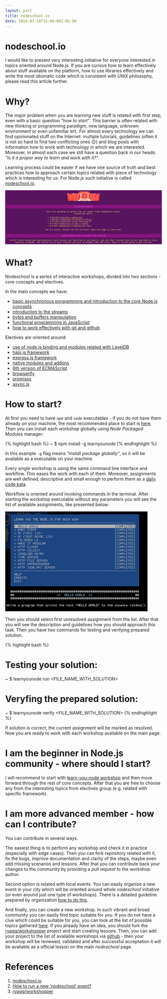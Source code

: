 ```yaml
---
layout: post
title: nodeschool.io
date: 2014-07-18T15:00:00Z-02:00
---
```


# nodeschool.io

I would like to present very interesting initiative for everyone interested in topics oriented around Node.js. If you are curious how to learn effectively about stuff available on the platform, how to use libraries effectively and write the most idiomatic code which is consistent with *UNIX* philosophy, please read this article further.

# Why?

The major problem when you are learning new stuff is related with first step, even with a basic question *"how to start"*. This barrier is often related with new thinking or programming paradigm, new language, unknown environment or even unfamiliar `API`. For almost every technology we can find opinionated stuff on the Internet: multiple tutorials, guidelines (often it is not so hard to find two conflicting ones :wink:) and blog posts with information how to work with technology in which we are interested. Moreover, in almost each case we still have a question back in our heads: *"Is it a proper way to learn and work with it?"*.

Learning process could be easier if we have one source of truth and best practices how to approach certain topics related with piece of technology which is interesting for us. For Node.js such initiative is called [nodeschool.io](http://nodeschool.io).

![Nodeschool Main Page](/assets/nodeschool.png)

# What?

Nodeschool is a series of interactive workshops, divided into two sections - core concepts and electives.

In the main concepts we have:
- [basic asynchronous programming and introduction to the core Node.js concepts](http://nodeschool.io/#learn-you-node)
- [introduction to the streams](http://nodeschool.io/#stream-adventure)
- [bytes and buffers manipulation](http://nodeschool.io/#bytewiser)
- [functional programming in JavaScript](http://nodeschool.io/#functionaljs)
- [how to work effectively with git and github](http://nodeschool.io/#git-it)

Electives are oriented around:
- [use of node.js binding and modules related with LevelDB](http://nodeschool.io/#levelmeup)
- [hapi.js framework](http://nodeschool.io/#makemehapi)
- [express.js framework](http://nodeschool.io/#expressworks)
- [native modules and addons](http://nodeschool.io/#goingnative)
- [6th version of ECMAScript](http://nodeschool.io/#count-to-6)
- [browserify](http://nodeschool.io/#browserify-adventure)
- [promises](http://nodeschool.io/#promiseitwonthurt)
- [async.js](http://nodeschool.io/#asyncyou)

# How to start?

At first you need to have *`npm`* and *`node`* executables - if you do not have them already on your machine, the most recommended place to start is [here](http://nodejs.org/download/). Then you can install each workshop globally using *Node Packaged Modules* manager:

{% highlight bash %}
~ $ npm install -g learnyounode
{% endhighlight %}

In this example *`-g`* flag means *"install package globally"*, so it will be available as a executable on your machine.

Every single workshop is using the same command line interface and workflow. This eases the work with each of them. Moreover, assignments are well defined, descriptive and small enough to perform them as a [daily code kata](http://en.wikipedia.org/wiki/Kata_%28programming%29).

Workflow is oriented around invoking commands in the terminal. After starting the workshop executable without any parameters you will see the list of available assignments, like presented below:

![learnyounode workshop](/assets/learnyounode.png)

Then you should select first unresolved assignment from the list. After that you will see the description and guidelines how you should approach this task. Then you have two commands for testing and verifying prepared solution.

{% highlight bash %}
# Testing your solution:
~ $ learnyounode run <FILE_NAME_WITH_SOLUTION>
# Veryfing the prepared solution:
~ $ learnyounode verify <FILE_NAME_WITH_SOLUTION>
{% endhighlight %}

If solution is correct, the current assignment will be marked as resolved. Now you are ready to work with each workshop available on the main page.

# I am the beginner in Node.js community - where should I start?

I will recommend to start with [learn-you-node workshop](http://nodeschool.io/#learn-you-node) and then move forward through the rest of core concepts. After that you are free to choose any from the interesting topics from electives group (e.g. related with specific framework).

# I am more advanced member - how can I contribute?

You can contribute in several ways.

The easiest thing is to perform any workshop and check it in practice (especially with edge cases). Then you can fork repository related with it, fix the bugs, improve documentation and clarity of the steps, maybe even add missing scenarios and lessons. After that you can contribute back your changes to the community by providing a *pull request* to the workshop author.

Second option is related with local events. You can easily organize a new event in your city which will be oriented around whole *nodeschool* initiative (or even around just one type of workshops). There is a detailed guideline prepared by organization [how to do this](http://nodeschool.io/host.html).

And finally, you can create a new workshop. In such vibrant and broad community you can easily find topic suitable for you. If you do not have a clue which could be suitable for you, you can look at the list of possible topics gathered [here](https://github.com/nodeschool/workshoppers/issues?labels=status%3Arequested). If you already have an idea, you should fork the [rvagg/workshopper](https://github.com/rvagg/workshopper) project and start creating lessons. Then, you can add your project to the list of available workshops via [github](https://github.com/nodeschool/workshoppers/issues?labels=status%3Ain+progress) - then your workshop will be reviewed, validated and after successful acceptation it will be available as a official lesson on the main *nodeschool* page.

# References

1. [nodeschool.io](http://nodeschool.io)
2. [How to run a new 'nodeschool' event?](http://nodeschool.io/host.html)
3. [rvagg/workshopper](https://github.com/rvagg/workshopper)